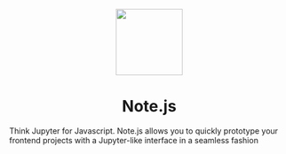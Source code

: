 <p align="center">
<!--   <a href="https://github.com/henrhie"> -->
    <img src="https://raw.githubusercontent.com/henrhie/jsbook/master/.github/logo.png" height="120">
    <h1 align="center">Note.js</h1>
  </a>
</p>

Think Jupyter for Javascript. Note.js allows you to quickly prototype your frontend projects with a Jupyter-like interface in a seamless fashion

